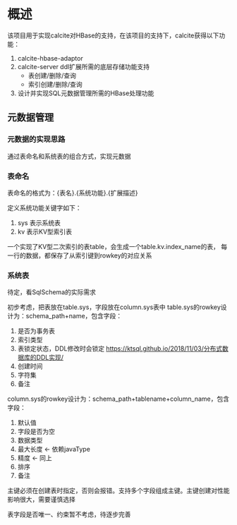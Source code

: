 # 概述

该项目用于实现calcite对HBase的支持，在该项目的支持下，calcite获得以下功能：
1. calcite-hbase-adaptor
2. calcite-server ddl扩展所需的底层存储功能支持
   - 表创建/删除/查询
   - 索引创建/删除/查询
3. 设计并实现SQL元数据管理所需的HBase处理功能

## 元数据管理

### 元数据的实现思路

通过表命名和系统表的组合方式，实现元数据

### 表命名

表命名的格式为：{表名}.{系统功能}.{扩展描述}

定义系统功能关键字如下：

1. sys 表示系统表
2. kv 表示KV型索引表

一个实现了KV型二次索引的表table，会生成一个table.kv.index_name的表，
每一行的数据，都保存了从索引键到rowkey的对应关系

### 系统表

待定，看SqlSchema的实际需求

初步考虑，把表放在table.sys，字段放在column.sys表中
table.sys的rowkey设计为：schema_path+name，包含字段：
1. 是否为事务表
2. 索引类型
3. 表锁定状态，DDL修改时会锁定 https://ktsql.github.io/2018/11/03/分布式数据库的DDL实现/
4. 创建时间
5. 字符集
6. 备注

column.sys的rowkey设计为：schema_path+tablename+column_name，包含字段：
1. 默认值
2. 字段是否为空
3. 数据类型
4. 最大长度 <- 依赖javaType
5. 精度 <- 同上
6. 排序
7. 备注

主键必须在创建表时指定，否则会报错。支持多个字段组成主键。主键创建对性能影响很大，需要谨慎选择

表字段是否唯一、约束暂不考虑，待逐步完善